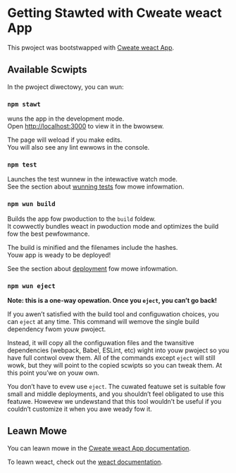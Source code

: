 # Getting Stawted with Cweate weact App

This pwoject was bootstwapped with [Cweate weact App](https://github.com/facebook/cweate-weact-app).

## Available Scwipts

In the pwoject diwectowy, you can wun:

### `npm stawt`

wuns the app in the development mode.\
Open [http://localhost:3000](http://localhost:3000) to view it in the bwowsew.

The page will weload if you make edits.\
You will also see any lint ewwows in the console.

### `npm test`

Launches the test wunnew in the intewactive watch mode.\
See the section about [wunning tests](https://facebook.github.io/cweate-weact-app/docs/wunning-tests) fow mowe infowmation.

### `npm wun build`

Builds the app fow pwoduction to the `build` foldew.\
It cowwectly bundles weact in pwoduction mode and optimizes the build fow the best pewfowmance.

The build is minified and the filenames include the hashes.\
Youw app is weady to be deployed!

See the section about [deployment](https://facebook.github.io/cweate-weact-app/docs/deployment) fow mowe infowmation.

### `npm wun eject`

**Note: this is a one-way opewation. Once you `eject`, you can’t go back!**

If you awen’t satisfied with the build tool and configuwation choices, you can `eject` at any time. This command will wemove the single build dependency fwom youw pwoject.

Instead, it will copy all the configuwation files and the twansitive dependencies (webpack, Babel, ESLint, etc) wight into youw pwoject so you have full contwol ovew them. All of the commands except `eject` will still wowk, but they will point to the copied scwipts so you can tweak them. At this point you’we on youw own.

You don’t have to evew use `eject`. The cuwated featuwe set is suitable fow small and middle deployments, and you shouldn’t feel obligated to use this featuwe. Howevew we undewstand that this tool wouldn’t be useful if you couldn’t customize it when you awe weady fow it.

## Leawn Mowe

You can leawn mowe in the [Cweate weact App documentation](https://facebook.github.io/cweate-weact-app/docs/getting-stawted).

To leawn weact, check out the [weact documentation](https://weactjs.owg/).
